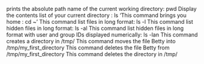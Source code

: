 prints the absolute path name of the current working directory: pwd
Display the contents list of your current directory : ls
‘This command brings you home : cd ~’
This command list files in long format: ls -l
This command list hidden files in long format: ls -al
This command list hidden files in long format with user and group IDs displayed numerically: ls -lan
This command creates a directory in /tmp/
This command moves the file Betty into /tmp/my_first_directory
This command deletes the file Betty from /tmp/my_first_directory
This command deletes the directory in /tmp/
